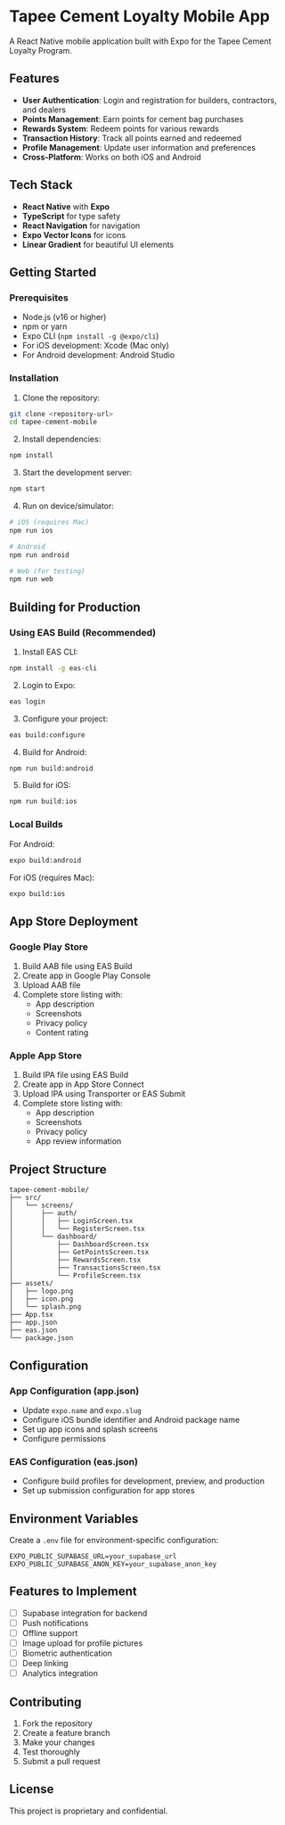 # Tapee Cement Loyalty Mobile App

A React Native mobile application built with Expo for the Tapee Cement Loyalty Program.

## Features

- **User Authentication**: Login and registration for builders, contractors, and dealers
- **Points Management**: Earn points for cement bag purchases
- **Rewards System**: Redeem points for various rewards
- **Transaction History**: Track all points earned and redeemed
- **Profile Management**: Update user information and preferences
- **Cross-Platform**: Works on both iOS and Android

## Tech Stack

- **React Native** with **Expo**
- **TypeScript** for type safety
- **React Navigation** for navigation
- **Expo Vector Icons** for icons
- **Linear Gradient** for beautiful UI elements

## Getting Started

### Prerequisites

- Node.js (v16 or higher)
- npm or yarn
- Expo CLI (`npm install -g @expo/cli`)
- For iOS development: Xcode (Mac only)
- For Android development: Android Studio

### Installation

1. Clone the repository:
```bash
git clone <repository-url>
cd tapee-cement-mobile
```

2. Install dependencies:
```bash
npm install
```

3. Start the development server:
```bash
npm start
```

4. Run on device/simulator:
```bash
# iOS (requires Mac)
npm run ios

# Android
npm run android

# Web (for testing)
npm run web
```

## Building for Production

### Using EAS Build (Recommended)

1. Install EAS CLI:
```bash
npm install -g eas-cli
```

2. Login to Expo:
```bash
eas login
```

3. Configure your project:
```bash
eas build:configure
```

4. Build for Android:
```bash
npm run build:android
```

5. Build for iOS:
```bash
npm run build:ios
```

### Local Builds

For Android:
```bash
expo build:android
```

For iOS (requires Mac):
```bash
expo build:ios
```

## App Store Deployment

### Google Play Store

1. Build AAB file using EAS Build
2. Create app in Google Play Console
3. Upload AAB file
4. Complete store listing with:
   - App description
   - Screenshots
   - Privacy policy
   - Content rating

### Apple App Store

1. Build IPA file using EAS Build
2. Create app in App Store Connect
3. Upload IPA using Transporter or EAS Submit
4. Complete store listing with:
   - App description
   - Screenshots
   - Privacy policy
   - App review information

## Project Structure

```
tapee-cement-mobile/
├── src/
│   └── screens/
│       ├── auth/
│       │   ├── LoginScreen.tsx
│       │   └── RegisterScreen.tsx
│       └── dashboard/
│           ├── DashboardScreen.tsx
│           ├── GetPointsScreen.tsx
│           ├── RewardsScreen.tsx
│           ├── TransactionsScreen.tsx
│           └── ProfileScreen.tsx
├── assets/
│   ├── logo.png
│   ├── icon.png
│   └── splash.png
├── App.tsx
├── app.json
├── eas.json
└── package.json
```

## Configuration

### App Configuration (app.json)

- Update `expo.name` and `expo.slug`
- Configure iOS bundle identifier and Android package name
- Set up app icons and splash screens
- Configure permissions

### EAS Configuration (eas.json)

- Configure build profiles for development, preview, and production
- Set up submission configuration for app stores

## Environment Variables

Create a `.env` file for environment-specific configuration:

```
EXPO_PUBLIC_SUPABASE_URL=your_supabase_url
EXPO_PUBLIC_SUPABASE_ANON_KEY=your_supabase_anon_key
```

## Features to Implement

- [ ] Supabase integration for backend
- [ ] Push notifications
- [ ] Offline support
- [ ] Image upload for profile pictures
- [ ] Biometric authentication
- [ ] Deep linking
- [ ] Analytics integration

## Contributing

1. Fork the repository
2. Create a feature branch
3. Make your changes
4. Test thoroughly
5. Submit a pull request

## License

This project is proprietary and confidential.